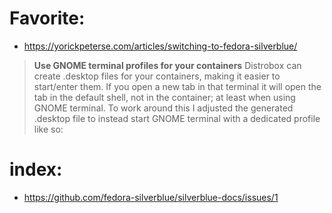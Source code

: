 # Favorite:
- https://yorickpeterse.com/articles/switching-to-fedora-silverblue/

>**Use GNOME terminal profiles for your containers**
>Distrobox can create .desktop files for your containers, making it easier to start/enter them. If you open a new tab in that terminal it will open the tab in the default shell, not in the container; at least when using GNOME terminal. To work around this I adjusted the generated .desktop file to instead start GNOME terminal with a dedicated profile like so:

# index:
- https://github.com/fedora-silverblue/silverblue-docs/issues/1
